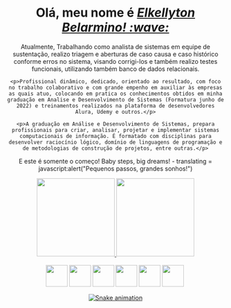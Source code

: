 <div align="center">
<div align="center">  
    <h1>Olá, meu nome é <a href="https://www.linkedin.com/in/elkellyton-belarmino/"><i>Elkellyton Belarmino! :wave:</i></a></h1>
</div>

<div>
    <p>Atualmente, Trabalhando como analista de sistemas em equipe de sustentação, realizo triagem e aberturas de caso causa e caso histórico conforme erros no sistema, visando corrigi-los e também realizo testes funcionais, utilizando também banco de dados relacionais.</p>

    <p>Profissional dinâmico, dedicado, orientado ao resultado, com foco no trabalho colaborativo e com grande empenho em auxiliar às empresas as quais atuo, colocando em pratica os conhecimentos obtidos em minha graduação em Analise e Desenvolvimento de Sistemas (Formatura junho de 2022) e treinamentos realizados na plataforma de desenvolvedores Alura, Udemy e outros.</p>

    <p>A graduação em Análise e Desenvolvimento de Sistemas, prepara profissionais para criar, analisar, projetar e implementar sistemas computacionais de informação. É formatado com disciplinas para desenvolver raciocínio lógico, domínio de linguagens de programação e de metodologias de construção de projetos, entre outras.</p>

<p>E este é somente o começo!
Baby steps, big dreams! - translating = javascript:alert("Pequenos passos, grandes sonhos!")</p>
</div>
  
<div align="center">
    <a href="https://github.com/elkellytonbelarmino">
  <img height="180em" src="https://github-readme-stats.vercel.app/api?username=elkellytonbelarmino&show_icons=true&theme=dark&include_all_commits=true&count_private=true"/>
  <img height="180em" src="https://github-readme-stats.vercel.app/api/top-langs/?username=elkellytonbelarmino&layout=compact&langs_count=7&theme=dark"/>
</div> 
  
  
<div align="center" style="display: inline-block; margin-right: 3px">
    <br>
     <img height="50" width+"50" src="https://cdn.jsdelivr.net/gh/devicons/devicon/icons/html5/html5-original-wordmark.svg" />
     <img height="50" width+"50" src="https://cdn.jsdelivr.net/gh/devicons/devicon/icons/css3/css3-plain-wordmark.svg" />
     <img height="50" width+"50" src="https://cdn.jsdelivr.net/gh/devicons/devicon/icons/bootstrap/bootstrap-original-wordmark.svg" />
     <img height="50" width+"50" src="https://cdn.jsdelivr.net/gh/devicons/devicon/icons/javascript/javascript-original.svg" />
     <img height="50" width+"50" src="https://cdn.jsdelivr.net/gh/devicons/devicon/icons/postgresql/postgresql-original-wordmark.svg" /> 
     <img height="50" width+"50" src="https://w7.pngwing.com/pngs/79/518/png-transparent-js-react-js-logo-react-react-native-logos-icon-thumbnail.png" />
</div>
  
  
![Snake animation](https://github.com/elkellytonbelarmino/elkellytonbelarmino/blob/output/github-contribution-grid-snake.svg)
  
